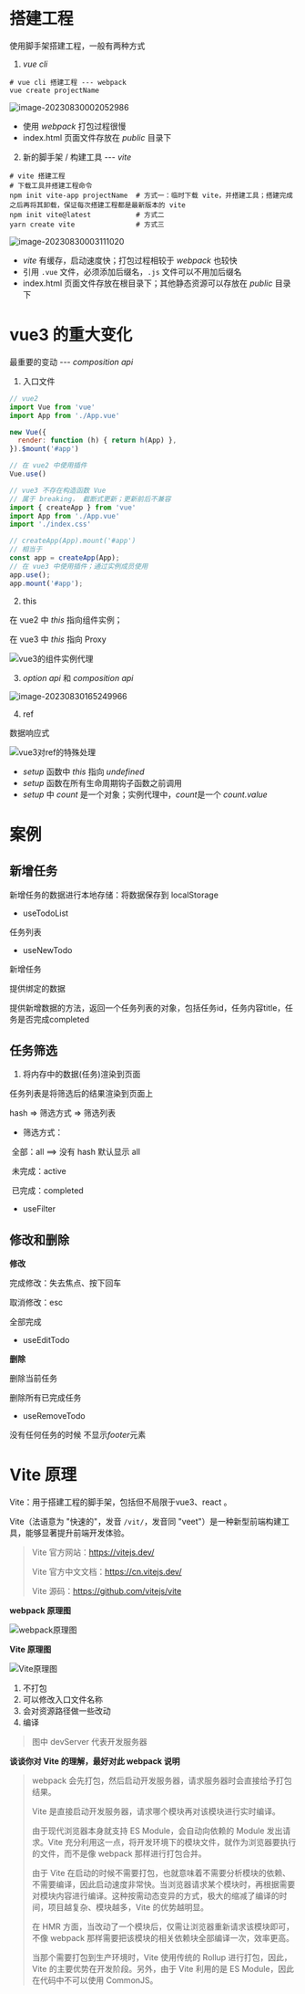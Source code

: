 # 搭建工程

使用脚手架搭建工程，一般有两种方式

1. *vue cli*

```shell
# vue cli 搭建工程 --- webpack
vue create projectName
```

![image-20230830002052986](https://gitee.com/luying61/note-pic/raw/master/picture/image-20230830002052986.png)

- 使用 *webpack* 打包过程很慢
- index.html 页面文件存放在 *public* 目录下



2. 新的脚手架 / 构建工具 --- *vite*

```shell
# vite 搭建工程
# 下载工具并搭建工程命令
npm init vite-app projectName  # 方式一：临时下载 vite，并搭建工具；搭建完成之后再将其卸载，保证每次搭建工程都是最新版本的 vite
npm init vite@latest           # 方式二
yarn create vite               # 方式三
```

![image-20230830003111020](https://gitee.com/luying61/note-pic/raw/master/picture/image-20230830003111020.png)

- *vite* 有缓存，启动速度快；打包过程相较于 *webpack* 也较快
- 引用 `.vue` 文件，必须添加后缀名，`.js` 文件可以不用加后缀名
- index.html 页面文件存放在根目录下；其他静态资源可以存放在 *public* 目录下



# vue3 的重大变化

最重要的变动 --- *composition api*



1. 入口文件

```js
// vue2
import Vue from 'vue'
import App from './App.vue'

new Vue({
  render: function (h) { return h(App) },
}).$mount('#app')

// 在 vue2 中使用插件
Vue.use()
```



```js
// vue3 不存在构造函数 Vue
// 属于 breaking， 截断式更新；更新前后不兼容
import { createApp } from 'vue'  
import App from './App.vue'
import './index.css'

// createApp(App).mount('#app')
// 相当于
const app = createApp(App);
// 在 vue3 中使用插件；通过实例成员使用
app.use();
app.mount('#app');
```



2. this

在 vue2 中 *this* 指向组件实例；

在 vue3 中 *this* 指向 Proxy

![vue3的组件实例代理](https://gitee.com/luying61/note-pic/raw/master/picture/vue3%E7%9A%84%E7%BB%84%E4%BB%B6%E5%AE%9E%E4%BE%8B%E4%BB%A3%E7%90%86.jpg)

 

3. *option api* 和 *composition api*

  ![image-20230830165249966](https://gitee.com/luying61/note-pic/raw/master/picture/image-20230830165249966.png)



4. ref

数据响应式

![vue3对ref的特殊处理](https://gitee.com/luying61/note-pic/raw/master/picture/vue3%E5%AF%B9ref%E7%9A%84%E7%89%B9%E6%AE%8A%E5%A4%84%E7%90%86.jpg)

- *setup* 函数中 *this* 指向 *undefined*
- *setup* 函数在所有生命周期钩子函数之前调用
- *setup* 中 *count* 是一个对象；实例代理中，*count*是一个 *count.value*



# 案例

## 新增任务

新增任务的数据进行本地存储：将数据保存到 localStorage 

- useTodoList

任务列表

- useNewTodo

新增任务

提供绑定的数据

提供新增数据的方法，返回一个任务列表的对象，包括任务id，任务内容title，任务是否完成completed





 ## 任务筛选

1. 将内存中的数据(任务)渲染到页面

任务列表是将筛选后的结果渲染到页面上

hash => 筛选方式 => 筛选列表

- 筛选方式：

​	全部：all   ==> 没有 hash 默认显示 all

​	未完成：active

​	 已完成：completed



- useFilter



## 修改和删除

**修改**

完成修改：失去焦点、按下回车

取消修改：esc

全部完成



- useEditTodo



**删除**

删除当前任务

删除所有已完成任务



- useRemoveTodo



没有任何任务的时候 不显示*footer*元素



# Vite 原理

Vite：用于搭建工程的脚手架，包括但不局限于vue3、react 。

Vite（法语意为 "快速的"，发音 `/vit/`，发音同 "veet"）是一种新型前端构建工具，能够显著提升前端开发体验。

> Vite 官方网站：https://vitejs.dev/
>
> Vite 官方中文文档：https://cn.vitejs.dev/
>
> Vite 源码：https://github.com/vitejs/vite

**webpack 原理图**

![webpack原理图](https://gitee.com/luying61/note-pic/raw/master/picture/image-20230920230630654.png)

**Vite 原理图**

![Vite原理图](https://gitee.com/luying61/note-pic/raw/master/picture/image-20230920231655523.png)

1. 不打包
2. 可以修改入口文件名称
3. 会对资源路径做一些改动
4. 编译

> 图中 devServer 代表开发服务器



**谈谈你对 Vite 的理解，最好对此 webpack 说明**

> webpack 会先打包，然后启动开发服务器，请求服务器时会直接给予打包结果。
>
> Vite 是直接启动开发服务器，请求哪个模块再对该模块进行实时编译。
>
> 由于现代浏览器本身就支持 ES Module，会自动向依赖的 Module 发出请求。Vite 充分利用这一点，将开发环境下的模块文件，就作为浏览器要执行的文件，而不是像 webpack 那样进行打包合并。
>
> 由于 Vite 在启动的时候不需要打包，也就意味着不需要分析模块的依赖、不需要编译，因此启动速度非常快。当浏览器请求某个模块时，再根据需要对模块内容进行编译。这种按需动态变异的方式，极大的缩减了编译的时间，项目越复杂、模块越多，Vite 的优势越明显。
>
> 在 HMR 方面，当改动了一个模块后，仅需让浏览器重新请求该模块即可，不像 webpack 那样需要把该模块的相关依赖块全部编译一次，效率更高。
>
> 当那个需要打包到生产环境时，Vite 使用传统的 Rollup 进行打包，因此，Vite 的主要优势在开发阶段。另外，由于 Vite 利用的是 ES Module，因此在代码中不可以使用 CommonJS。
